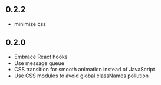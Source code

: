 ## 0.2.2

- minimize css

## 0.2.0

- Embrace React hooks
- Use message queue
- CSS transition for smooth animation instead of JavaScript
- Use CSS modules to avoid global classNames pollution

